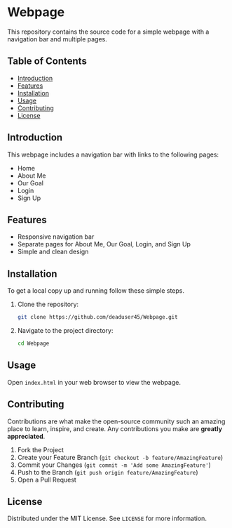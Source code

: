 # Webpage

This repository contains the source code for a simple webpage with a navigation bar and multiple pages.

## Table of Contents

- [Introduction](#introduction)
- [Features](#features)
- [Installation](#installation)
- [Usage](#usage)
- [Contributing](#contributing)
- [License](#license)

## Introduction

This webpage includes a navigation bar with links to the following pages:
- Home
- About Me
- Our Goal
- Login
- Sign Up

## Features

- Responsive navigation bar
- Separate pages for About Me, Our Goal, Login, and Sign Up
- Simple and clean design

## Installation

To get a local copy up and running follow these simple steps.

1. Clone the repository:
    ```sh
    git clone https://github.com/deaduser45/Webpage.git
    ```

2. Navigate to the project directory:
    ```sh
    cd Webpage
    ```

## Usage

Open `index.html` in your web browser to view the webpage.

## Contributing

Contributions are what make the open-source community such an amazing place to learn, inspire, and create. Any contributions you make are **greatly appreciated**.

1. Fork the Project
2. Create your Feature Branch (`git checkout -b feature/AmazingFeature`)
3. Commit your Changes (`git commit -m 'Add some AmazingFeature'`)
4. Push to the Branch (`git push origin feature/AmazingFeature`)
5. Open a Pull Request

## License

Distributed under the MIT License. See `LICENSE` for more information.